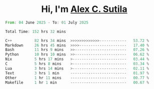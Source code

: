 <h1 align="center">Hi, I'm <a href="https://github.com/alexsutila" target="blank">Alex C. Sutila</a></h1>

<!--START_SECTION:waka-->

```rust
From: 04 June 2025 - To: 01 July 2025

Total Time: 152 hrs 32 mins

C++          82 hrs 34 mins  >>>>>>>>>>>>>------------   53.72 %
Markdown     26 hrs 45 mins  >>>>---------------------   17.40 %
Bash         11 hrs 9 mins   >>-----------------------   07.26 %
Python       10 hrs 10 mins  >>-----------------------   06.62 %
Nix          5 hrs 17 mins   >------------------------   03.44 %
C            5 hrs 8 mins    >------------------------   03.34 %
Lua          3 hrs 14 mins   >------------------------   02.11 %
Text         3 hrs 1 min     -------------------------   01.97 %
Other        1 hr 11 mins    -------------------------   00.77 %
Makefile     1 hr 1 min      -------------------------   00.67 %
```

<!--END_SECTION:waka-->
